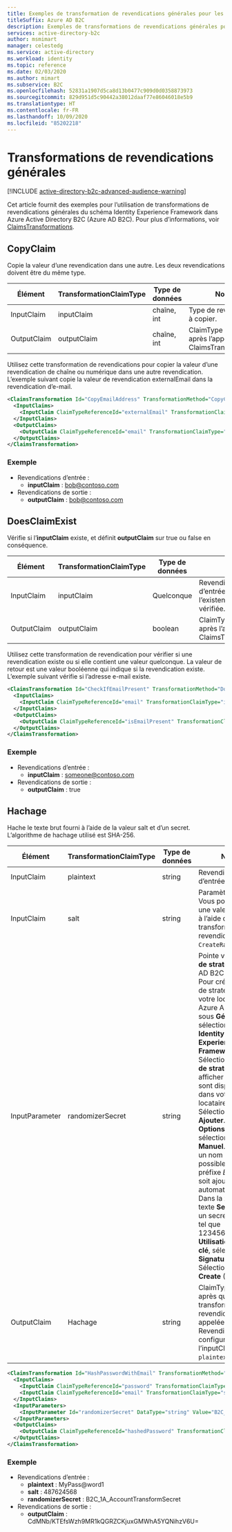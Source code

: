 ```yaml
---
title: Exemples de transformation de revendications générales pour les stratégies personnalisées
titleSuffix: Azure AD B2C
description: Exemples de transformations de revendications générales pour le schéma Identity Experience Framework (IEF) d’Azure Active Directory B2C.
services: active-directory-b2c
author: msmimart
manager: celestedg
ms.service: active-directory
ms.workload: identity
ms.topic: reference
ms.date: 02/03/2020
ms.author: mimart
ms.subservice: B2C
ms.openlocfilehash: 52831a1907d5ca8d13b0477c909d0d0358873973
ms.sourcegitcommit: 829d951d5c90442a38012daaf77e86046018e5b9
ms.translationtype: HT
ms.contentlocale: fr-FR
ms.lasthandoff: 10/09/2020
ms.locfileid: "85202218"
---
```

# <a name="general-claims-transformations"></a>Transformations de revendications générales

[!INCLUDE [active-directory-b2c-advanced-audience-warning](../../includes/active-directory-b2c-advanced-audience-warning.md)]

Cet article fournit des exemples pour l’utilisation de transformations de revendications générales du schéma Identity Experience Framework dans Azure Active Directory B2C (Azure AD B2C). Pour plus d’informations, voir [ClaimsTransformations](claimstransformations.md).

## <a name="copyclaim"></a>CopyClaim

Copie la valeur d’une revendication dans une autre. Les deux revendications doivent être du même type.

| Élément | TransformationClaimType | Type de données | Notes |
| ---- | ----------------------- | --------- | ----- |
| InputClaim | inputClaim | chaîne, int | Type de revendication à copier. |
| OutputClaim | outputClaim | chaîne, int | ClaimType généré après l’appel de cette ClaimsTransformation. |

Utilisez cette transformation de revendications pour copier la valeur d’une revendication de chaîne ou numérique dans une autre revendication. L’exemple suivant copie la valeur de revendication externalEmail dans la revendication d’e-mail.

```xml
<ClaimsTransformation Id="CopyEmailAddress" TransformationMethod="CopyClaim">
  <InputClaims>
    <InputClaim ClaimTypeReferenceId="externalEmail" TransformationClaimType="inputClaim"/>
  </InputClaims>
  <OutputClaims>
    <OutputClaim ClaimTypeReferenceId="email" TransformationClaimType="outputClaim"/>
  </OutputClaims>
</ClaimsTransformation>
```

### <a name="example"></a>Exemple

- Revendications d’entrée :
    - **inputClaim** : bob@contoso.com
- Revendications de sortie :
    - **outputClaim** : bob@contoso.com

## <a name="doesclaimexist"></a>DoesClaimExist

Vérifie si l’**inputClaim** existe, et définit **outputClaim** sur true ou false en conséquence.

| Élément | TransformationClaimType | Type de données | Notes |
| ---- | ----------------------- | --------- | ----- |
| InputClaim | inputClaim |Quelconque | Revendication d’entrée dont l’existence doit être vérifiée. |
| OutputClaim | outputClaim | boolean | ClaimType généré après l’appel de cette ClaimsTransformation. |

Utilisez cette transformation de revendication pour vérifier si une revendication existe ou si elle contient une valeur quelconque. La valeur de retour est une valeur booléenne qui indique si la revendication existe. L’exemple suivant vérifie si l’adresse e-mail existe.

```xml
<ClaimsTransformation Id="CheckIfEmailPresent" TransformationMethod="DoesClaimExist">
  <InputClaims>
    <InputClaim ClaimTypeReferenceId="email" TransformationClaimType="inputClaim" />
  </InputClaims>
  <OutputClaims>
    <OutputClaim ClaimTypeReferenceId="isEmailPresent" TransformationClaimType="outputClaim" />
  </OutputClaims>
</ClaimsTransformation>
```

### <a name="example"></a>Exemple

- Revendications d’entrée :
  - **inputClaim** : someone@contoso.com
- Revendications de sortie :
  - **outputClaim** : true

## <a name="hash"></a>Hachage

Hache le texte brut fourni à l’aide de la valeur salt et d’un secret. L’algorithme de hachage utilisé est SHA-256.

| Élément | TransformationClaimType | Type de données | Notes |
| ---- | ----------------------- | --------- | ----- |
| InputClaim | plaintext | string | Revendication d’entrée à chiffrer. |
| InputClaim | salt | string | Paramètre salt. Vous pouvez créer une valeur aléatoire à l’aide de la transformation des revendication `CreateRandomString`. |
| InputParameter | randomizerSecret | string | Pointe vers une **clé de stratégie** Azure AD B2C existante. Pour créer une clé de stratégie : Dans votre locataire Azure AD B2C, sous **Gérer**, sélectionnez **Identity Experience Framework**. Sélectionnez **Clés de stratégie** pour afficher les clés qui sont disponibles dans votre locataire. Sélectionnez **Ajouter**. Pour **Options**, sélectionnez **Manuel**. Fournissez un nom (il est possible que le préfixe *B2C_1A_* soit ajouté automatiquement). Dans la zone de texte **Secret**, entrez un secret à utiliser, tel que 1234567890. Pour **Utilisation de la clé**, sélectionnez **Signature**. Sélectionnez **Create** (Créer). |
| OutputClaim | Hachage | string | ClaimType généré après que cette transformation de revendication a été appelée. Revendication configurée dans l’inputClaim `plaintext`. |

```xml
<ClaimsTransformation Id="HashPasswordWithEmail" TransformationMethod="Hash">
  <InputClaims>
    <InputClaim ClaimTypeReferenceId="password" TransformationClaimType="plaintext" />
    <InputClaim ClaimTypeReferenceId="email" TransformationClaimType="salt" />
  </InputClaims>
  <InputParameters>
    <InputParameter Id="randomizerSecret" DataType="string" Value="B2C_1A_AccountTransformSecret" />
  </InputParameters>
  <OutputClaims>
    <OutputClaim ClaimTypeReferenceId="hashedPassword" TransformationClaimType="hash" />
  </OutputClaims>
</ClaimsTransformation>
```

### <a name="example"></a>Exemple

- Revendications d’entrée :
  - **plaintext** : MyPass@word1
  - **salt** : 487624568
  - **randomizerSecret** : B2C_1A_AccountTransformSecret
- Revendications de sortie :
  - **outputClaim** : CdMNb/KTEfsWzh9MR1kQGRZCKjuxGMWhA5YQNihzV6U=
